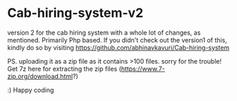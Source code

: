 # Cab-hiring-system-v2

version 2 for the cab hiring system with a whole lot of changes, as mentioned. Primarily Php based.
If you didn't check out the version1 of this, kindly do so by visiting https://github.com/abhinavkavuri/Cab-hiring-system

PS. uploading it as a zip file as it contains >100 files. sorry for the trouble!
 Get 7z here for extracting the zip files (https://www.7-zip.org/download.html?)

:) Happy coding
